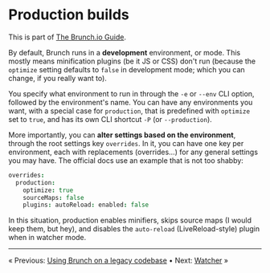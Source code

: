 # Production builds

This is part of [The Brunch.io Guide](README.md).

By default, Brunch runs in a **development** environment, or mode.  This mostly means minification plugins (be it JS or CSS) don't run (because the `optimize` setting defaults to `false` in development mode; which you can change, if you really want to).

You specify what environment to run in through the `-e` or `--env` CLI option, followed by the environment's name.  You can have any environments you want, with a special case for `production`, that is predefined with `optimize` set to `true`, and has its own CLI shortcut `-P` (or `--production`).

More importantly, you can **alter settings based on the environment**, through the root settings key `overrides`.  In it, you can have one key per environment, each with replacements (overrides…) for any general settings you may have.  The official docs use an example that is not too shabby:

```coffeescript
overrides:
  production:
    optimize: true
    sourceMaps: false
    plugins: autoReload: enabled: false
```

In this situation, production enables minifiers, skips source maps (I would keep them, but hey), and disables the `auto-reload` (LiveReload-style) plugin when in watcher mode.

----

« Previous: [Using Brunch on a legacy codebase](chapter7-using-brunch-on-legacy-code.md) • Next: [Watcher](chapter9-watcher.md) »
